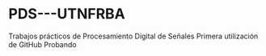 # PDS---UTNFRBA
Trabajos prácticos de Procesamiento Digital de Señales
Primera utilización de GitHub
Probando
